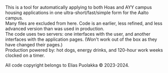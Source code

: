 This is a tool for automatically applying to both Hoas and AYY campus housing applications in one ultra-short/fast/simple form for the Aalto campus.  
Many files are excluded from here. Code is an earlier, less refined, and less advanced version than was used in production.  
The code uses two servers: one interfaces with the user, and another interfaces with the application pages. (Won't work out of the box as they have changed their pages.)  
Production powered by: hot dogs, energy drinks, and 120-hour work weeks clocked on a timer.  

All code copyright belongs to Elias Puolakka © 2023-2024.    

